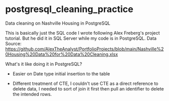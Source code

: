# postgresql_cleaning_practice
Data cleaning on Nashville Housing in PostgreSQL

This is basically just the SQL code I wrote following Alex Freberg's project tutorial. 
But he did it in SQL Server while my code is in PostgreSQL. 
Data Source: https://github.com/AlexTheAnalyst/PortfolioProjects/blob/main/Nashville%20Housing%20Data%20for%20Data%20Cleaning.xlsx

What's it like doing it in PostgreSQL? 
+ Easier on Date type initial insertion to the table
- Different treatment of CTE, I couldn't use CTE as a direct reference to delete data, I needed to sort of join it first then pull an identifier to delete the intended rows.


